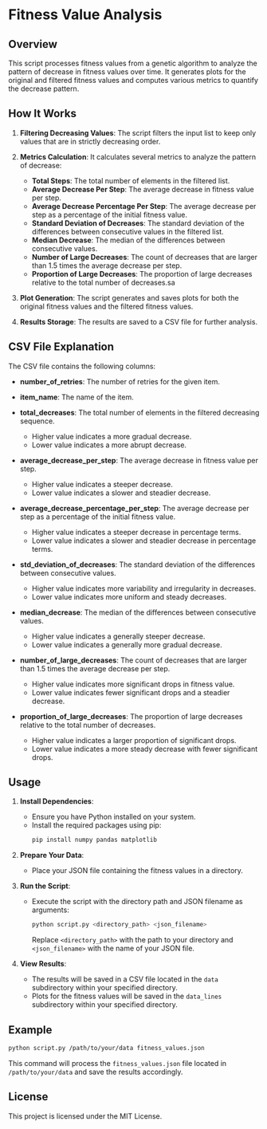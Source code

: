 
# Fitness Value Analysis

## Overview

This script processes fitness values from a genetic algorithm to analyze the pattern of decrease in fitness values over time. It generates plots for the original and filtered fitness values and computes various metrics to quantify the decrease pattern.

## How It Works

1. **Filtering Decreasing Values**: The script filters the input list to keep only values that are in strictly decreasing order.
2. **Metrics Calculation**: It calculates several metrics to analyze the pattern of decrease:
    - **Total Steps**: The total number of elements in the filtered list.
    - **Average Decrease Per Step**: The average decrease in fitness value per step.
    - **Average Decrease Percentage Per Step**: The average decrease per step as a percentage of the initial fitness value.
    - **Standard Deviation of Decreases**: The standard deviation of the differences between consecutive values in the filtered list.
    - **Median Decrease**: The median of the differences between consecutive values.
    - **Number of Large Decreases**: The count of decreases that are larger than 1.5 times the average decrease per step.
    - **Proportion of Large Decreases**: The proportion of large decreases relative to the total number of decreases.sa

3. **Plot Generation**: The script generates and saves plots for both the original fitness values and the filtered fitness values.

4. **Results Storage**: The results are saved to a CSV file for further analysis.

## CSV File Explanation

The CSV file contains the following columns:

- **number_of_retries**: The number of retries for the given item.
- **item_name**: The name of the item.
- **total_decreases**: The total number of elements in the filtered decreasing sequence.
  - Higher value indicates a more gradual decrease.
  - Lower value indicates a more abrupt decrease.

- **average_decrease_per_step**: The average decrease in fitness value per step.
  - Higher value indicates a steeper decrease.
  - Lower value indicates a slower and steadier decrease.

- **average_decrease_percentage_per_step**: The average decrease per step as a percentage of the initial fitness value.
  - Higher value indicates a steeper decrease in percentage terms.
  - Lower value indicates a slower and steadier decrease in percentage terms.

- **std_deviation_of_decreases**: The standard deviation of the differences between consecutive values.
  - Higher value indicates more variability and irregularity in decreases.
  - Lower value indicates more uniform and steady decreases.

- **median_decrease**: The median of the differences between consecutive values.
  - Higher value indicates a generally steeper decrease.
  - Lower value indicates a generally more gradual decrease.

- **number_of_large_decreases**: The count of decreases that are larger than 1.5 times the average decrease per step.
  - Higher value indicates more significant drops in fitness value.
  - Lower value indicates fewer significant drops and a steadier decrease.

- **proportion_of_large_decreases**: The proportion of large decreases relative to the total number of decreases.
  - Higher value indicates a larger proportion of significant drops.
  - Lower value indicates a more steady decrease with fewer significant drops.

## Usage

1. **Install Dependencies**:
    - Ensure you have Python installed on your system.
    - Install the required packages using pip:
      ```bash
      pip install numpy pandas matplotlib
      ```

2. **Prepare Your Data**:
    - Place your JSON file containing the fitness values in a directory.

3. **Run the Script**:
    - Execute the script with the directory path and JSON filename as arguments:
      ```bash
      python script.py <directory_path> <json_filename>
      ```
      Replace `<directory_path>` with the path to your directory and `<json_filename>` with the name of your JSON file.

4. **View Results**:
    - The results will be saved in a CSV file located in the `data` subdirectory within your specified directory.
    - Plots for the fitness values will be saved in the `data_lines` subdirectory within your specified directory.

## Example

```bash
python script.py /path/to/your/data fitness_values.json
```

This command will process the `fitness_values.json` file located in `/path/to/your/data` and save the results accordingly.

## License

This project is licensed under the MIT License.